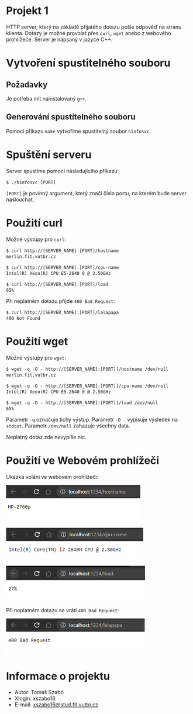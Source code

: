 # Projekt 1

HTTP server, který na základě přijatého dotazu pošle odpověď na stranu klienta. Dotazy je možné provolat přes `curl`, `wget` anebo z webového prohlížeče. Server je napsaný v jazyce C++.

# Vytvoření spustitelného souboru

## Požadavky

Je potřeba mít nainstalovaný `g++`.

## Generování spustitelného souboru

Pomocí příkazu `make` vytvoříme spustitelný soubor `hinfosvc`.

# Spuštění serveru

Server spustíme pomocí následujícího příkazu:
```
$ ./hinfosvc [PORT]
```
`[PORT]` je povinný argument, který značí číslo portu, na kterém bude server naslouchat.

# Použití curl

Možné výstupy pro `curl`:

```
$ curl http://[SERVER_NAME]:[PORT]/hostname 
merlin.fit.vutbr.cz
```


```
$ curl http://[SERVER_NAME]:[PORT]/cpu-name 
Intel(R) Xeon(R) CPU E5-2640 0 @ 2.50GHz
```


```
$ curl http://[SERVER_NAME]:[PORT]/load 
65%
```
Při neplatném dotazu přijde `400 Bad Request`:
```
$ curl http://[SERVER_NAME]:[PORT]/lalapapa 
400 Not Found
```

# Použití wget

Možné výstupy pro `wget`:

```
$ wget -q -O - http://[SERVER_NAME]:[PORT]]/hostname /dev/null 
merlin.fit.vutbr.cz
```


```
$ wget -q -O - http://[SERVER_NAME]:[PORT]]/cpu-name /dev/null 
Intel(R) Xeon(R) CPU E5-2640 0 @ 2.50GHz
```


```
$ wget -q -O - http://[SERVER_NAME]:[PORT]]/load /dev/null 
65%
```
Parametr `-q` označuje tichý výstup.
Parametr `-O -` vypisuje výsledek na `stdout`.
Parametr `/dev/null` zahazuje všechny data.

Neplatný dotaz zde nevypíše nic.

# Použití ve Webovém prohlížeči

Ukázka volání ve webovém prohlížeči:

![Hostname](hostname.png)

![Cpu-Name](cpu-name.png)

![Cpu-Load](cpu-load.png)

Při neplatném dotazu se vrátí `400 Bad Request`:

![Error](error.png)


# Informace o projektu

* Autor: Tomáš Szabó
* Xlogin: xszabo16
* E-mail: xszabo16@stud.fit.vutbr.cz